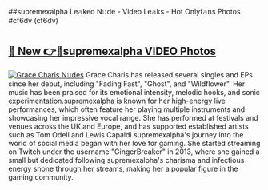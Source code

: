 ##supremexalpha Le𝚊ked N𝚞de - Video Le𝚊ks - Hot Onlyf𝚊ns Photos #cf6dv (cf6dv)

# <h2><a href="https://mediaupload.pro?title=supremexalpha&ref=9FEB">🔗 New 👉🔴supremexalpha VIDEO Photos</a></h2>

[![Grace Charis N𝚞des](https://i.imgur.com/rIISA9y.gif)](https://mediaupload.pro?title=supremexalpha&ref=9FEB)
Grace Charis has released several singles and EPs since her debut, including "Fading Fast", "Ghost", and "Wildflower". Her music has been praised for its emotional intensity, melodic hooks, and sonic experimentation.supremexalpha is known for her high-energy live performances, which often feature her playing multiple instruments and showcasing her impressive vocal range. She has performed at festivals and venues across the UK and Europe, and has supported established artists such as Tom Odell and Lewis Capaldi.supremexalpha's journey into the world of social media began with her love for gaming. She started streaming on Twitch under the username "GingerBreaker" in 2013, where she gained a small but dedicated following.supremexalpha's charisma and infectious energy shone through her streams, making her a popular figure in the gaming community.